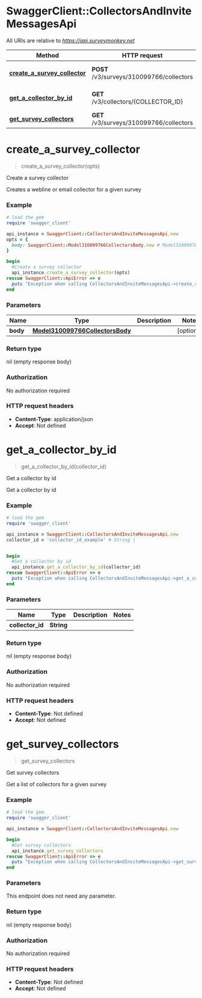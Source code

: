 # SwaggerClient::CollectorsAndInviteMessagesApi

All URIs are relative to *https://api.surveymonkey.net*

Method | HTTP request | Description
------------- | ------------- | -------------
[**create_a_survey_collector**](CollectorsAndInviteMessagesApi.md#create_a_survey_collector) | **POST** /v3/surveys/310099766/collectors | Create a survey collector
[**get_a_collector_by_id**](CollectorsAndInviteMessagesApi.md#get_a_collector_by_id) | **GET** /v3/collectors/{COLLECTOR_ID} | Get a collector by id
[**get_survey_collectors**](CollectorsAndInviteMessagesApi.md#get_survey_collectors) | **GET** /v3/surveys/310099766/collectors | Get survey collectors

# **create_a_survey_collector**
> create_a_survey_collector(opts)

Create a survey collector

Creates a webline or email collector for a given survey

### Example
```ruby
# load the gem
require 'swagger_client'

api_instance = SwaggerClient::CollectorsAndInviteMessagesApi.new
opts = { 
  body: SwaggerClient::Model310099766CollectorsBody.new # Model310099766CollectorsBody | 
}

begin
  #Create a survey collector
  api_instance.create_a_survey_collector(opts)
rescue SwaggerClient::ApiError => e
  puts "Exception when calling CollectorsAndInviteMessagesApi->create_a_survey_collector: #{e}"
end
```

### Parameters

Name | Type | Description  | Notes
------------- | ------------- | ------------- | -------------
 **body** | [**Model310099766CollectorsBody**](Model310099766CollectorsBody.md)|  | [optional] 

### Return type

nil (empty response body)

### Authorization

No authorization required

### HTTP request headers

 - **Content-Type**: application/json
 - **Accept**: Not defined



# **get_a_collector_by_id**
> get_a_collector_by_id(collector_id)

Get a collector by id

Get a collector by id

### Example
```ruby
# load the gem
require 'swagger_client'

api_instance = SwaggerClient::CollectorsAndInviteMessagesApi.new
collector_id = 'collector_id_example' # String | 


begin
  #Get a collector by id
  api_instance.get_a_collector_by_id(collector_id)
rescue SwaggerClient::ApiError => e
  puts "Exception when calling CollectorsAndInviteMessagesApi->get_a_collector_by_id: #{e}"
end
```

### Parameters

Name | Type | Description  | Notes
------------- | ------------- | ------------- | -------------
 **collector_id** | **String**|  | 

### Return type

nil (empty response body)

### Authorization

No authorization required

### HTTP request headers

 - **Content-Type**: Not defined
 - **Accept**: Not defined



# **get_survey_collectors**
> get_survey_collectors

Get survey collectors

Get a list of collectors for a given survey

### Example
```ruby
# load the gem
require 'swagger_client'

api_instance = SwaggerClient::CollectorsAndInviteMessagesApi.new

begin
  #Get survey collectors
  api_instance.get_survey_collectors
rescue SwaggerClient::ApiError => e
  puts "Exception when calling CollectorsAndInviteMessagesApi->get_survey_collectors: #{e}"
end
```

### Parameters
This endpoint does not need any parameter.

### Return type

nil (empty response body)

### Authorization

No authorization required

### HTTP request headers

 - **Content-Type**: Not defined
 - **Accept**: Not defined



